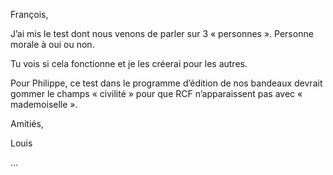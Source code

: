 François,

 

J’ai mis le test dont nous venons de parler sur 3 « personnes ». Personne morale à oui ou non.

 

Tu vois si cela fonctionne et je les créerai pour les autres.

 

Pour Philippe, ce test dans le programme d’édition de nos bandeaux devrait gommer le champs « civilité » pour que RCF n’apparaissent pas avec « mademoiselle ».

 

Amitiés,

 

Louis

…
